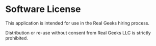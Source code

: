# Software License

This application is intended for use in the Real Geeks hiring process.

Distribution or re-use without consent from Real Geeks LLC is strictly
prohibited.
